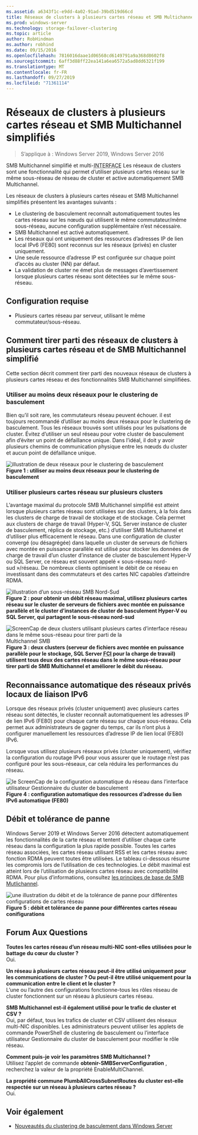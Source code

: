 ```yaml
---
ms.assetid: a6343f1c-e9dd-4a02-91ad-39bd519d66cd
title: Réseaux de clusters à plusieurs cartes réseau et SMB Multichannel simplifiés
ms.prod: windows-server
ms.technology: storage-failover-clustering
ms.topic: article
author: RobHindman
ms.author: robhind
ms.date: 09/15/2016
ms.openlocfilehash: 7816016daae1d06568cd6149791a9a368d8602f8
ms.sourcegitcommit: 6aff3d88ff22ea141a6ea6572a5ad8dd6321f199
ms.translationtype: MT
ms.contentlocale: fr-FR
ms.lasthandoff: 09/27/2019
ms.locfileid: "71361114"
---
```

# <a name="simplified-smb-multichannel-and-multi-nic-cluster-networks"></a>Réseaux de clusters à plusieurs cartes réseau et SMB Multichannel simplifiés

> S’applique à : Windows Server 2019, Windows Server 2016

SMB Multichannel simplifié et multi-<abbr title="Carte d’interface réseau">INTERFACE</abbr> Les réseaux de clusters sont une fonctionnalité qui permet d’utiliser plusieurs cartes réseau sur le même sous-réseau de réseau de cluster et active automatiquement SMB Multichannel.

Les réseaux de clusters à plusieurs cartes réseau et SMB Multichannel simplifiés présentent les avantages suivants :  
- Le clustering de basculement reconnaît automatiquement toutes les cartes réseau sur les nœuds qui utilisent le même commutateur/même sous-réseau, aucune configuration supplémentaire n’est nécessaire.  
- SMB Multichannel est activé automatiquement.  
- Les réseaux qui ont uniquement des ressources d’adresses IP de lien local IPv6 (FE80) sont reconnus sur les réseaux (privés) en cluster uniquement.  
- Une seule ressource d’adresse IP est configurée sur chaque point d’accès au cluster (NN) par défaut.  
- La validation de cluster ne émet plus de messages d’avertissement lorsque plusieurs cartes réseau sont détectées sur le même sous-réseau.  

## <a name="requirements"></a>Configuration requise  
-   Plusieurs cartes réseau par serveur, utilisant le même commutateur/sous-réseau.  

## <a name="how-to-take-advantage-of-multi-nic-clusters-networks-and-simplified-smb-multichannel"></a>Comment tirer parti des réseaux de clusters à plusieurs cartes réseau et de SMB Multichannel simplifié  
Cette section décrit comment tirer parti des nouveaux réseaux de clusters à plusieurs cartes réseau et des fonctionnalités SMB Multichannel simplifiées.  

### <a name="use-at-least-two-networks-for-failover-clustering"></a>Utiliser au moins deux réseaux pour le clustering de basculement   
Bien qu’il soit rare, les commutateurs réseau peuvent échouer. il est toujours recommandé d’utiliser au moins deux réseaux pour le clustering de basculement. Tous les réseaux trouvés sont utilisés pour les pulsations de cluster. Évitez d’utiliser un seul réseau pour votre cluster de basculement afin d’éviter un point de défaillance unique. Dans l’idéal, il doit y avoir plusieurs chemins de communication physique entre les nœuds du cluster et aucun point de défaillance unique.  

![illustration de deux réseaux pour le clustering de basculement](media/Simplified-SMB-Multichannel-and-Multi-NIC-Cluster-Networks/Clustering_MulitNIC_Fig1.png)  
**Figure 1 : utiliser au moins deux réseaux pour le clustering de basculement**  

### <a name="use-multiple-nics-across-clusters"></a>Utiliser plusieurs cartes réseau sur plusieurs clusters  

L’avantage maximal du protocole SMB Multichannel simplifié est atteint lorsque plusieurs cartes réseau sont utilisées sur des clusters, à la fois dans les clusters de charge de travail de stockage et de stockage. Cela permet aux clusters de charge de travail (Hyper-V, SQL Server instance de cluster de basculement, réplica de stockage, etc.) d’utiliser SMB Multichannel et d’utiliser plus efficacement le réseau. Dans une configuration de cluster convergé (ou désagrégée) dans laquelle un cluster de serveurs de fichiers avec montée en puissance parallèle est utilisé pour stocker les données de charge de travail d’un cluster d’instance de cluster de basculement Hyper-V ou SQL Server, ce réseau est souvent appelé « sous-réseau nord-sud »/réseau. De nombreux clients optimisent le débit de ce réseau en investissant dans des commutateurs et des cartes NIC capables d’atteindre RDMA.  

![illustration d’un sous-réseau SMB Nord-Sud](media/Simplified-SMB-Multichannel-and-Multi-NIC-Cluster-Networks/Clustering_MulitNIC_Fig2.png)  
**Figure 2 : pour obtenir un débit réseau maximal, utilisez plusieurs cartes réseau sur le cluster de serveurs de fichiers avec montée en puissance parallèle et le cluster d’instances de cluster de basculement Hyper-V ou SQL Server, qui partagent le sous-réseau nord-sud**  

![ScreenCap de deux clusters utilisant plusieurs cartes d’interface réseau dans le même sous-réseau pour tirer parti de la](media/Simplified-SMB-Multichannel-and-Multi-NIC-Cluster-Networks/Clustering_MulitNIC_Fig3.png) Multichannel SMB  
**Figure 3 : deux clusters (serveur de fichiers avec montée en puissance parallèle pour le stockage, SQL Server <abbr title="instance de clustering de basculement">FCI</abbr> pour la charge de travail) utilisent tous deux des cartes réseau dans le même sous-réseau pour tirer parti de SMB Multichannel et améliorer le débit du réseau.** 

## <a name="automatic-recognition-of-ipv6-link-local-private-networks"></a>Reconnaissance automatique des réseaux privés locaux de liaison IPv6  
Lorsque des réseaux privés (cluster uniquement) avec plusieurs cartes réseau sont détectés, le cluster reconnaît automatiquement les adresses IP de lien IPv6 (FE80) pour chaque carte réseau sur chaque sous-réseau. Cela permet aux administrateurs de gagner du temps, car ils n’ont plus à configurer manuellement les ressources d’adresse IP de lien local (FE80) IPv6.  

Lorsque vous utilisez plusieurs réseaux privés (cluster uniquement), vérifiez la configuration du routage IPv6 pour vous assurer que le routage n’est pas configuré pour les sous-réseaux, car cela réduira les performances du réseau.  

![le ScreenCap de la configuration automatique du réseau dans l’interface utilisateur Gestionnaire du cluster de basculement](media/Simplified-SMB-Multichannel-and-Multi-NIC-Cluster-Networks/Clustering_MulitNIC_Fig4.png)  
**Figure 4 : configuration automatique des ressources d’adresse du lien IPv6 automatique (FE80)**  

## <a name="throughput-and-fault-tolerance"></a>Débit et tolérance de panne  
Windows Server 2019 et Windows Server 2016 détectent automatiquement les fonctionnalités de la carte réseau et tentent d’utiliser chaque carte réseau dans la configuration la plus rapide possible. Toutes les cartes réseau associées, les cartes réseau utilisant RSS et les cartes réseau avec fonction RDMA peuvent toutes être utilisées. Le tableau ci-dessous résume les compromis lors de l’utilisation de ces technologies. Le débit maximal est atteint lors de l’utilisation de plusieurs cartes réseau avec compatibilité RDMA. Pour plus d’informations, consultez [les principes de base de SMB Mutlichannel](https://blogs.technet.microsoft.com/josebda/2012/06/28/the-basics-of-smb-multichannel-a-feature-of-windows-server-2012-and-smb-3-0/).

![une illustration du débit et de la tolérance de panne pour différentes configurations de cartes réseau](media/Simplified-SMB-Multichannel-and-Multi-NIC-Cluster-Networks/Clustering_MulitNIC_Fig5.png)  
**Figure 5 : débit et tolérance de panne pour différentes cartes réseau conifigurations**   

## <a name="frequently-asked-questions"></a>Forum Aux Questions  
**Toutes les cartes réseau d’un réseau multi-NIC sont-elles utilisées pour le battage du cœur du cluster ?**  
    Oui.  

**Un réseau à plusieurs cartes réseau peut-il être utilisé uniquement pour les communications de cluster ? Ou peut-il être utilisé uniquement pour la communication entre le client et le cluster ?**  
    L’une ou l’autre des configurations fonctionne-tous les rôles réseau de cluster fonctionnent sur un réseau à plusieurs cartes réseau.  

**SMB Multichannel est-il également utilisé pour le trafic de cluster et CSV ?**  
    Oui, par défaut, tous les trafics de cluster et CSV utilisent des réseaux multi-NIC disponibles. Les administrateurs peuvent utiliser les applets de commande PowerShell de clustering de basculement ou l’interface utilisateur Gestionnaire du cluster de basculement pour modifier le rôle réseau.  

**Comment puis-je voir les paramètres SMB Multichannel ?**  
    Utilisez l’applet de commande **obtenir-SMBServerConfiguration** , recherchez la valeur de la propriété EnableMultiChannel.  

**La propriété commune PlumbAllCrossSubnetRoutes du cluster est-elle respectée sur un réseau à plusieurs cartes réseau ?**  
     Oui.  

## <a name="see-also"></a>Voir également  
- [Nouveautés du clustering de basculement dans Windows Server](whats-new-in-failover-clustering.md)  
